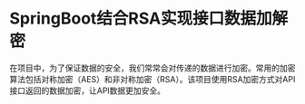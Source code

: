 # SpringBoot结合RSA实现接口数据加解密
在项目中，为了保证数据的安全，我们常常会对传递的数据进行加密。常用的加密算法包括对称加密（AES）和非对称加密（RSA）。该项目使用RSA加密方式对API接口返回的数据加密，让API数据更加安全。
